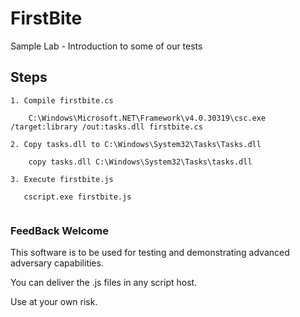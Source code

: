 # FirstBite
Sample Lab - Introduction to some of our tests

## Steps

```
1. Compile firstbite.cs

    C:\Windows\Microsoft.NET\Framework\v4.0.30319\csc.exe /target:library /out:tasks.dll firstbite.cs
    
2. Copy tasks.dll to C:\Windows\System32\Tasks\Tasks.dll
      
    copy tasks.dll C:\Windows\System32\Tasks\tasks.dll
    
3. Execute firstbite.js

   cscript.exe firstbite.js
   

```

### FeedBack Welcome


This software is to be used for testing and demonstrating advanced adversary capabilities. 

You can deliver the .js files in any script host. 

Use at your own risk.
